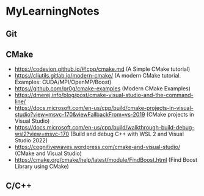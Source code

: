 # MyLearningNotes

## Git


## CMake
* https://codevion.github.io/#!cpp/cmake.md (A Simple CMake tutorial)
* https://cliutils.gitlab.io/modern-cmake/ (A modern CMake tutorial. Examples: CUDA/MPI/OpenMP/Boost)
* https://github.com/pr0g/cmake-examples (Modern CMake Examples)
* https://dmerej.info/blog/post/cmake-visual-studio-and-the-command-line/
* https://docs.microsoft.com/en-us/cpp/build/cmake-projects-in-visual-studio?view=msvc-170&viewFallbackFrom=vs-2019 (CMake projects in Visual Studio)
* https://docs.microsoft.com/en-us/cpp/build/walkthrough-build-debug-wsl2?view=msvc-170 (Build and debug C++ with WSL 2 and Visual Studio 2022)
* https://cognitivewaves.wordpress.com/cmake-and-visual-studio/ (CMake and Visual Studio)
* https://cmake.org/cmake/help/latest/module/FindBoost.html (Find Boost Library using CMake)

## C/C++
